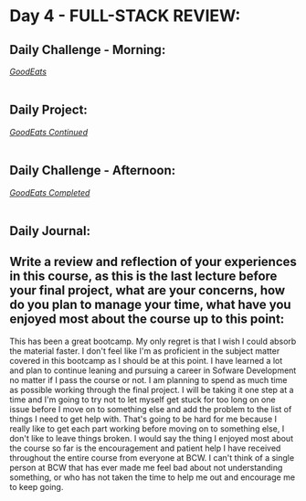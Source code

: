 # Day 4 - FULL-STACK REVIEW:

## Daily Challenge - Morning:

_[GoodEats](https://github.com/IDMiller2020/spring21-GoodEats)_
<br> <br>

## Daily Project:

_[GoodEats Continued](https://github.com/IDMiller2020/spring21-GoodEats)_
<br> <br>

## Daily Challenge - Afternoon:

_[GoodEats Completed](https://github.com/IDMiller2020/spring21-GoodEats)_
<br> <br>

## Daily Journal:

## Write a review and reflection of your experiences in this course, as this is the last lecture before your final project, what are your concerns, how do you plan to manage your time, what have you enjoyed most about the course up to this point:

This has been a great bootcamp. My only regret is that I wish I could absorb the material faster. I don't feel like I'm as proficient in the subject matter covered in this bootcamp as I should be at this point. I have learned a lot and plan to continue leaning and pursuing a career in Sofware Development no matter if I pass the course or not.
I am planning to spend as much time as possible working through the final project. I will be taking it one step at a time and I'm going to try not to let myself get stuck for too long on one issue before I move on to something else and add the problem to the list of things I need to get help with. That's going to be hard for me because I really like to get each part working before moving on to something else, I don't like to leave things broken.
I would say the thing I enjoyed most about the course so far is the encouragement and patient help I have received throughout the entire course from everyone at BCW. I can't think of a single person at BCW that has ever made me feel bad about not understanding something, or who has not taken the time to help me out and encourage me to keep going.
